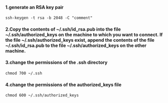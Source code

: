 #### 1.generate an RSA key pair
```
ssh-keygen -t rsa -b 2048 -C "comment"
```

#### 2.Copy the contents of ~/.ssh/id_rsa.pub into the file ~/.ssh/authorized_keys on the machine to which you want to connect. If the file ~/.ssh/authorized_keys exist, append the contents of the file ~/.ssh/id_rsa.pub to the file ~/.ssh/authorized_keys on the other machine.

#### 3.change the permissions of the .ssh directory
```
chmod 700 ~/.ssh
```

#### 4.change the permissions of the authorized_keys file
```
chmod 600 ~/.ssh/authorized_keys
```

